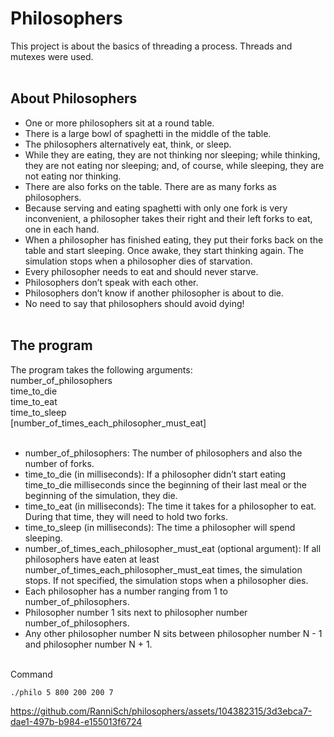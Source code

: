 # Philosophers

This project is about the basics of threading a process. Threads and mutexes were used. <br><br>

## About Philosophers
- One or more philosophers sit at a round table.<br>
- There is a large bowl of spaghetti in the middle of the table.<br>
- The philosophers alternatively eat, think, or sleep.<br>
- While they are eating, they are not thinking nor sleeping; while thinking, they are not eating nor sleeping; and, of course, while sleeping, they are not eating nor thinking.<br>
- There are also forks on the table. There are as many forks as philosophers.<br>
- Because serving and eating spaghetti with only one fork is very inconvenient, a philosopher takes their right and their left forks to eat, one in each hand.<br>
- When a philosopher has finished eating, they put their forks back on the table and start sleeping. Once awake, they start thinking again. The simulation stops when a philosopher dies of starvation.<br>
- Every philosopher needs to eat and should never starve.<br>
- Philosophers don’t speak with each other.<br>
- Philosophers don’t know if another philosopher is about to die.<br>
- No need to say that philosophers should avoid dying!<br><br>

## The program
The program takes the following arguments:<br>
number_of_philosophers<br> time_to_die<br> time_to_eat<br> time_to_sleep<br> [number_of_times_each_philosopher_must_eat]<br><br>
- number_of_philosophers: The number of philosophers and also the number of forks.<br>
- time_to_die (in milliseconds): If a philosopher didn’t start eating time_to_die milliseconds since the beginning of their last meal or the beginning of the simulation, they die.<br>
- time_to_eat (in milliseconds): The time it takes for a philosopher to eat. During that time, they will need to hold two forks.<br>
- time_to_sleep (in milliseconds): The time a philosopher will spend sleeping.<br>
- number_of_times_each_philosopher_must_eat (optional argument): If all philosophers have eaten at least number_of_times_each_philosopher_must_eat times, the simulation stops. If not specified, the simulation stops when a
philosopher dies.<br>
- Each philosopher has a number ranging from 1 to number_of_philosophers.<br>
- Philosopher number 1 sits next to philosopher number number_of_philosophers.<br>
- Any other philosopher number N sits between philosopher number N - 1 and philosopher number N + 1.<br><br>

Command
```
./philo 5 800 200 200 7
```

https://github.com/RanniSch/philosophers/assets/104382315/3d3ebca7-dae1-497b-b984-e155013f6724 

